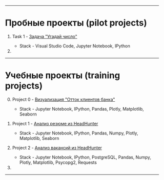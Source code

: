 
---

# Пробные проекты (pilot projects)

1. Task 1 - [Задача "Угадай число"]()
  
    * Stack - Visual Studio Code, Jupyter Notebook, IPython

2. 

    

---

# Учебные проекты (training projects)

  0. Project 0 - [Визуализация "Отток клиентов банка" ]()
     
      * Stack - Jupyter Notebook, IPython, Pandas, Plotly, Matplotlib, Seaborn
  
  1. Project 1 - [Анализ резюме из HeadHunter]()
     
     * Stack - Jupyter Notebook, IPython, Pandas, Numpy, Plotly, Matplotlib, Seaborn
  
  2. Project 2 - [Анализ вакансий из HeadHunter]()

     * Stack - Jupyter Notebook, IPython, PostgreSQL, Pandas, Numpy, Plotly, Matplotlib, Psycopg2, Requests
    
  3.
---
